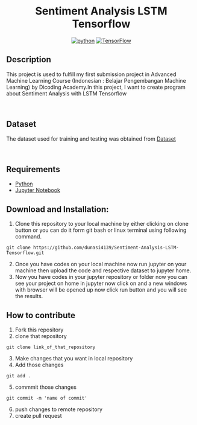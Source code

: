 <div align="center">

# Sentiment Analysis LSTM Tensorflow

[![python](https://img.shields.io/badge/-Python-blue?logo=python&logoColor=white)](https://github.com/pre-commit/pre-commit)
[![TensorFlow](https://img.shields.io/badge/TensorFlow-FF6F00?logo=tensorflow&logoColor=white)](https://www.tensorflow.org)

</div>

## Description

This project is used to fulfill my first submission project in Advanced Machine Learning Course (Indonesian : Belajar Pengembangan Machine Learning) by Dicoding Academy.In this project, I want to create program about Sentiment Analysis with LSTM Tensorflow

<br>

## Dataset

The dataset used for training and testing was obtained from [Dataset](https://www.kaggle.com/datasets/sayanroy058/aspect-based-sentiment-analysis-on-financial-news)

<br>

## Requirements

- [Python](https://www.python.org/?downloads)
- [Jupyter Notebook](https://www.dataquest.io/blog/jupyter-notebook-tutorial/)

## Download and Installation:

1. Clone this repository to your local machine by either clicking on clone button or you can do it form git bash or linux terminal using following command.

```
git clone https://github.com/dunasi4139/Sentiment-Analysis-LSTM-Tensorflow.git
```

2. Once you have codes on your local machine now run jupyter on your machine then upload the code and respective dataset to jupyter home.
3. Now you have codes in your jupyter repository or folder now you can see your project on home in jupyter now click on and a new windows with browser will be opened up now click run button and you will see the results.

## How to contribute

1. Fork this repository
2. clone that repository

```
git clone link_of_that_repository
```

3. Make changes that you want in local repository
4. Add those changes

```
git add .
```

5. commmit those changes

```
git commit -m 'name of commit'
```

6. push changes to remote repository
7. create pull request
